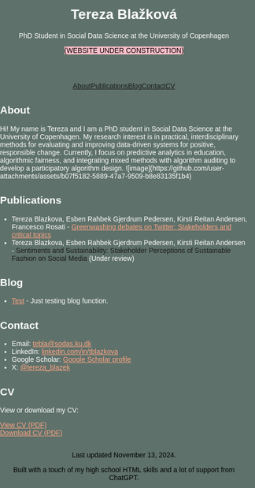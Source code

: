 <html lang="en">
<head>
<meta charset="UTF-8">
<meta name="viewport" content="width=device-width, initial-scale=1.0">
<title>Tereza Blažková - Academic Website</title>
<style>
html, body {
margin: 0;
padding: 0;
height: 100%;
background-color: #5E716A;
color: #fff;
font-family: Arial, sans-serif;
box-sizing: border-box;
}

header {
background-color: #5E716A;
color: #fff;
padding: 1rem;
text-align: center;
border-radius: 8px 8px 0 0;
}

- {
margin: 0;
padding: 0;
box-sizing: border-box;
}

.header-container, .container {
max-width: 800px;
margin: 2rem auto;
width: 100%;
}
nav {
display: flex;
justify-content: center;
background-color: #5E716A ;   <!-- background-color: #333; -->
padding: 0.5rem;
border-radius: 0 0 8px 8px;
flex-wrap: wrap; /* Allows wrapping on smaller screens */
}

nav a {
color: #fea585;
padding: 1rem;
text-decoration: none;
flex: 1 1 auto; /* Flex-grow, flex-shrink, flex-basis for better wrapping */
text-align: center; /* Center text in each link */
font-weight: bold; /* Makes the text bold */
}

/* Responsive adjustments for small screens */
@media (max-width: 600px) {
nav a {
padding: 0.5rem;
font-size: 0.9rem; /* Reduce font size for smaller screens */
}
.header-container, .container {
margin: 1rem auto; /* Reduce margins to fit better on small screens */
}
footer {
font-size: 0.8rem; /* Reduce footer text size */
}
}

section {
margin-bottom: 2rem;
padding: 1rem;
background-color:  #5E716A ; <!--#333; -->
border-radius: 8px;
}

footer {
text-align: center;
padding: 1rem;
background-color: #111;
position: fixed;
width: 100%;
bottom: 0;
}

a {
color: #fff;
text-decoration: none;
}

/* Hide unwanted link generated by GitHub Pages */
a[href="https://tereza-blazkova.github.io/"] {
display: none;
}
</style>
</head>
<body>
<div class="header-container">
<header>
<h1>Tereza Blažková</h1>
<p>PhD Student in Social Data Science at the University of Copenhagen</p>
<p><span style="background-color: pink; color: black;">(WEBSITE UNDER CONSTRUCTION)</span></p>
</header>
<!-- English Navigation -->
<nav id="english-nav">
<a href="#about">About</a>
<a href="#publications">Publications</a>
<a href="#blog">Blog</a>
<a href="#contact">Contact</a>
<a href="#cv">CV</a>
</nav>
<!-- Czech Navigation -->

</div>
<!-- English Content -->
<div id="english-content" class="container">
<section id="about">
<h2>About</h2>
<p>Hi! My name is Tereza and I am a PhD student in Social Data Science at the University of Copenhagen. My research interest is in practical, interdisciplinary methods for evaluating and improving data-driven systems for positive, responsible change. Currently, I focus on predictive analytics in education, algorithmic fairness, and integrating mixed methods with algorithm auditing to develop a participatory algorithm design. ![image](https://github.com/user-attachments/assets/b07f5182-5889-47a7-9509-b8e83135f1b4)
</p>
</section>
<section id="publications">
<h2>Publications</h2>
<ul>
<li>Tereza Blazkova, Esben Rahbek Gjerdrum Pedersen, Kirsti Reitan Andersen, Francesco Rosati - <a href="https://www.sciencedirect.com/science/article/pii/S0959652623034182" style="color: #fea585;" target="_blank">Greenwashing debates on Twitter: Stakeholders and critical topics</a></li>
<li>Tereza Blazkova, Esben Rahbek Gjerdrum Pedersen, Kirsti Reitan Andersen - <a>Sentiments and Sustainability: Stakeholder Perceptions of Sustainable Fashion on Social Media</a> (Under review)</li>
</ul>
</section>
<section id="blog">
<h2>Blog</h2>
<ul>
<li><a href="blog-test.html" style="color: #fea585;">Test</a> - Just testing blog function.</li>
</ul>
</section>
<section id="contact">
<h2>Contact</h2>
<ul>
<li>Email: <a href="mailto:tebla@sodas.ku.dk" style="color: #fea585;">tebla@sodas.ku.dk</a></li>
<li>LinkedIn: <a href="https://www.linkedin.com/in/tblazkova/" style="color: #fea585;" target="_blank">linkedin.com/in/tblazkova</a></li>
<li>Google Scholar: <a href="https://scholar.google.com/citations?user=BPCG6uoAAAAJ&hl=cs" style="color: #fea585;" target="_blank">Google Scholar profile</a></li>
<li>X: <a href="https://twitter.com/tereza_blazek" style="color: #fea585;" target="_blank">@tereza_blazek</a></li>
</ul>
</section>
<section id="cv">
<h2>CV</h2>
<p>View or download my CV:</p>
<a href="cv.pdf" target="_blank" style="color: #fea585;">View CV (PDF)</a>
<br>
<a href="cv.pdf" download style="color: #fea585;">Download CV (PDF)</a>
</section>
<section id="footer">
    <h2></h2>
    <p style="text-align: center; color: black;">Last updated November 13, 2024.</p>
    <p style="text-align: center; color: black;">Built with a touch of my high school HTML skills and a lot of support from ChatGPT.</p>
</section>

</div>

</body>
</html>
